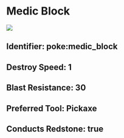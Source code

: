 # Medic Block

![](https://github.com/user-attachments/assets/28cf0752-7ccd-4aa4-91bf-4987fb9da51c)

## Identifier: poke:medic\_block

## Destroy Speed: 1

## Blast Resistance: 30

## Preferred Tool: Pickaxe

## Conducts Redstone: true
